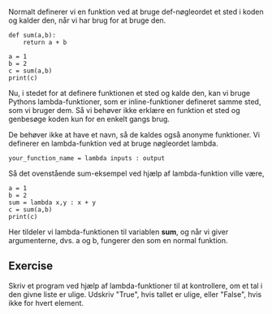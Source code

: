 Normalt definerer vi en funktion ved at bruge def-nøgleordet et sted i koden og kalder den, når vi har brug for at bruge den.

    def sum(a,b):
        return a + b

    a = 1
    b = 2
    c = sum(a,b)
    print(c)

Nu, i stedet for at definere funktionen et sted og kalde den, kan vi bruge Pythons lambda-funktioner, som er inline-funktioner defineret samme sted, som vi bruger dem. Så vi behøver ikke erklære en funktion et sted og genbesøge koden kun for en enkelt gangs brug.

De behøver ikke at have et navn, så de kaldes også anonyme funktioner. Vi definerer en lambda-funktion ved at bruge nøgleordet lambda.

    your_function_name = lambda inputs : output

Så det ovenstående sum-eksempel ved hjælp af lambda-funktion ville være,

    a = 1
    b = 2
    sum = lambda x,y : x + y
    c = sum(a,b)
    print(c)

Her tildeler vi lambda-funktionen til variablen **sum**, og når vi giver argumenterne, dvs. a og b, fungerer den som en normal funktion.



Exercise
--------
Skriv et program ved hjælp af lambda-funktioner til at kontrollere, om et tal i den givne liste er ulige. Udskriv "True", hvis tallet er ulige, eller "False", hvis ikke for hvert element.